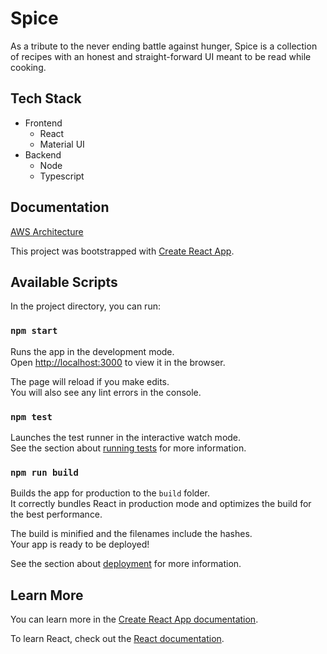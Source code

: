 # Spice
As a tribute to the never ending battle against hunger, Spice is a collection of recipes with an honest and straight-forward UI meant to be read while cooking. 

## Tech Stack

- Frontend
  - React
  - Material UI
- Backend
  - Node
  - Typescript

## Documentation

[AWS Architecture](https://lucid.app/lucidchart/1514bece-d14f-4c7a-987b-10a27e290578/edit?viewport_loc=90%2C14%2C1474%2C632%2C0_0&invitationId=inv_2217070e-39a0-4491-999e-c567a4057731)

This project was bootstrapped with [Create React App](https://github.com/facebook/create-react-app).

## Available Scripts

In the project directory, you can run:

### `npm start`

Runs the app in the development mode.<br />
Open [http://localhost:3000](http://localhost:3000) to view it in the browser.

The page will reload if you make edits.<br />
You will also see any lint errors in the console.

### `npm test`

Launches the test runner in the interactive watch mode.<br />
See the section about [running tests](https://facebook.github.io/create-react-app/docs/running-tests) for more information.

### `npm run build`

Builds the app for production to the `build` folder.<br />
It correctly bundles React in production mode and optimizes the build for the best performance.

The build is minified and the filenames include the hashes.<br />
Your app is ready to be deployed!

See the section about [deployment](https://facebook.github.io/create-react-app/docs/deployment) for more information.

## Learn More

You can learn more in the [Create React App documentation](https://facebook.github.io/create-react-app/docs/getting-started).

To learn React, check out the [React documentation](https://reactjs.org/).
